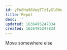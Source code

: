 ```yaml
---
id: yFu8Ha98VeqTTzIyXl8Ws
title: Repot
desc: ''
updated: 1636495247834
created: 1636495247834
---
```


Move somewhere else
